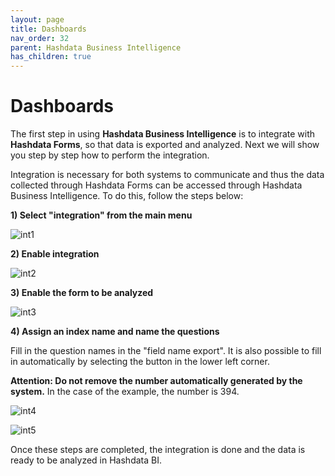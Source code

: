 ```yaml
---
layout: page
title: Dashboards
nav_order: 32
parent: Hashdata Business Intelligence
has_children: true
---
```

# Dashboards

The first step in using **Hashdata Business Intelligence** is to 
integrate with **Hashdata Forms**, so that data is 
exported and analyzed. Next we will show you step by step 
how to perform the integration.

Integration is necessary for both systems to communicate 
and thus the data collected through Hashdata Forms can 
be accessed through Hashdata Business Intelligence. To 
do this, follow the steps below:

**1) Select "integration" from the main menu**

![int1](/forms/bi/assets/images/int1.png)

**2) Enable integration**

![int2](/forms/bi/assets/images/int2.png)

**3) Enable the form to be analyzed**

![int3](/forms/bi/assets/images/int3.png)

**4) Assign an index name and name the questions**

Fill in the question names in the "field name export". It 
is also possible to fill in automatically by selecting 
the button in the lower left corner.

**Attention: Do not remove the number automatically 
generated by the system.** In the case of the example, 
the number is 394.

![int4](/forms/bi/assets/images/int4.png)


![int5](/forms/bi/assets/images/int5.png)

Once these steps are completed, the integration is done 
and the data is ready to be analyzed in Hashdata BI.



